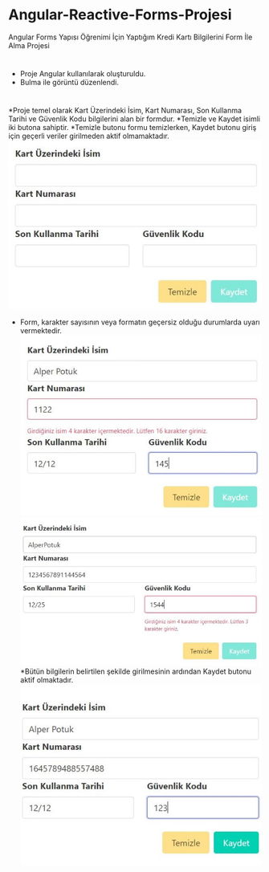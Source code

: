 # Angular-Reactive-Forms-Projesi
Angular Forms Yapısı Öğrenimi İçin Yaptığım Kredi Kartı Bilgilerini Form İle Alma Projesi
#
* Proje Angular kullanılarak oluşturuldu.
* Bulma ile görüntü düzenlendi.
#
*Proje temel olarak Kart Üzerindeki İsim, Kart Numarası, Son Kullanma Tarihi ve Güvenlik Kodu bilgilerini alan bir formdur.
*Temizle ve Kaydet isimli iki butona sahiptir.
*Temizle butonu formu temizlerken, Kaydet butonu giriş için geçerli veriler girilmeden aktif olmamaktadır.
![My Image](1.JPG)
* Form, karakter sayısının veya formatın geçersiz olduğu durumlarda uyarı vermektedir. 
![My Image](2.JPG)
![My Image](3.JPG)
*Bütün bilgilerin belirtilen şekilde girilmesinin ardından Kaydet butonu aktif olmaktadır.
![My Image](4.JPG)

